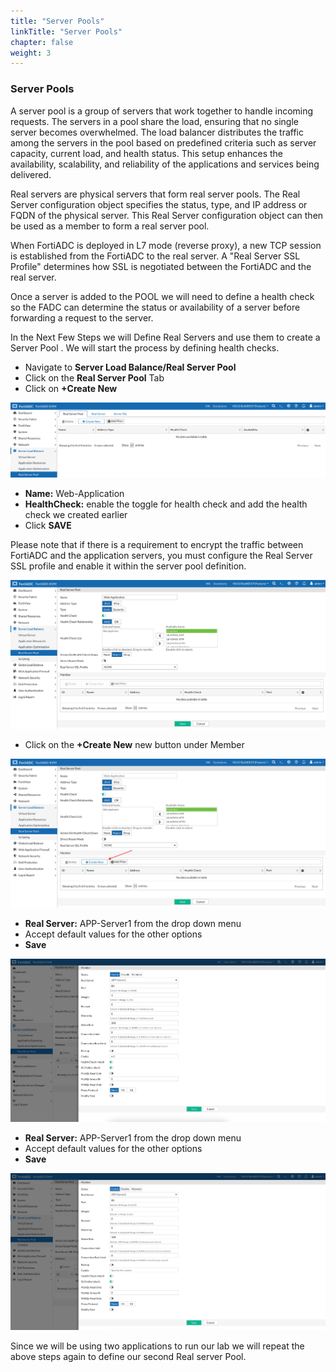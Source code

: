 ```yaml
---
title: "Server Pools"
linkTitle: "Server Pools"
chapter: false
weight: 3 
---
```


### **Server Pools**
A server pool is a group of servers that work together to handle incoming requests. The servers in a pool share the load, ensuring that no single server becomes overwhelmed. The load balancer distributes the traffic among the servers in the pool based on predefined criteria such as server capacity, current load, and health status. This setup enhances the availability, scalability, and reliability of the applications and services being delivered.

Real servers are physical servers that form real server pools. The Real Server configuration object specifies the status, type, and IP address or FQDN of the physical server. This Real Server configuration object can then be used as a member to form a real server pool.

When FortiADC is deployed in L7 mode (reverse proxy), a new TCP session is established from the FortiADC to the real server. A "Real Server SSL Profile" determines how SSL is negotiated between the FortiADC and the real server.

Once a server is added to the POOL we will need to define a health check so the FADC  can determine the status or availability of a server before forwarding a request to the server.

In the Next Few Steps we will Define Real Servers and use them to create a Server Pool .  We will start the process by defining health checks.

- Navigate to **Server Load Balance/Real Server Pool** 
- Click on the **Real Server Pool** Tab
- Click on **+Create New**

![Magic](fad-serverpool.png)

- **Name:** Web-Application 
- **HealthCheck:** enable the toggle for health check and add the health check we created earlier
- Click **SAVE** 

Please note that if there is a requirement to encrypt the traffic between FortiADC and the application servers, you must configure the Real Server SSL profile and enable it within the server pool definition.

![Magic](fad-serverpool1.png)

- Click on the **+Create New** new button under Member 

![Magic](fad-serverpool2.jpg)

- **Real Server:**  APP-Server1 from the drop down menu
- Accept default values for the other options
- **Save**

![Magic](pool-mbr1a.png)

- **Real Server:**  APP-Server1 from the drop down menu
- Accept default values for the other options
- **Save**

![Magic](pool-mbr2a.png)

Since we will be using two applications to run our lab we will repeat the above steps again to define our second Real server Pool. 